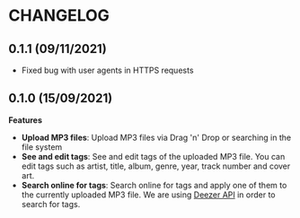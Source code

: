 # CHANGELOG

## 0.1.1 (09/11/2021)

- Fixed bug with user agents in HTTPS requests

## 0.1.0 (15/09/2021)

**Features**

- **Upload MP3 files**: Upload MP3 files via Drag 'n' Drop or searching in the file system
- **See and edit tags**: See and edit tags of the uploaded MP3 file. You can edit tags such as artist, title, album, genre, year, track number and cover art.
- **Search online for tags**: Search online for tags and apply one of them to the currently uploaded MP3 file. We are using [Deezer API](https://developers.deezer.com/api) in order to search for tags.
